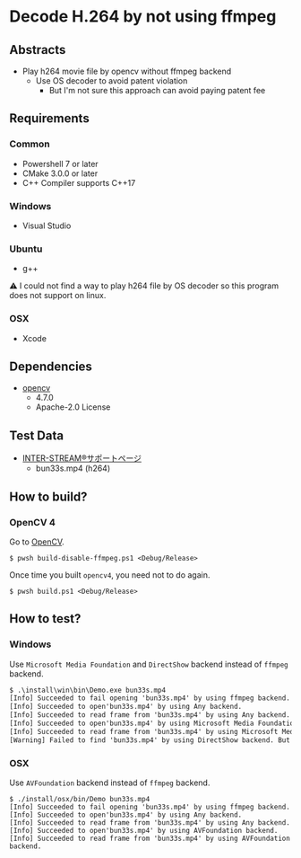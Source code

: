 # Decode H.264 by not using ffmpeg

## Abstracts

* Play h264 movie file by opencv without ffmpeg backend
  * Use OS decoder to avoid patent violation
    * But I'm not sure this approach can avoid paying patent fee

## Requirements

### Common

* Powershell 7 or later
* CMake 3.0.0 or later
* C++ Compiler supports C++17

### Windows

* Visual Studio

### Ubuntu

* g++

:warning: I could not find a way to play h264 file by OS decoder so this program does not support on linux.

### OSX

* Xcode

## Dependencies

* [opencv](https://github.com/opencv/opencv)
  * 4.7.0
  * Apache-2.0 License

## Test Data

* [INTER-STREAM®サポートページ](https://inter-stream.jp/interstream_support/ems/08_05.html)
  * bun33s.mp4 (h264)

## How to build?

### OpenCV 4

Go to [OpenCV](..).

````shell
$ pwsh build-disable-ffmpeg.ps1 <Debug/Release>
````

Once time you built `opencv4`, you need not to do again.

````shell
$ pwsh build.ps1 <Debug/Release>
````

## How to test?

### Windows

Use `Microsoft Media Foundation` and `DirectShow` backend instead of `ffmpeg` backend.

````bat
$ .\install\win\bin\Demo.exe bun33s.mp4
[Info] Succeeded to fail opening 'bun33s.mp4' by using ffmpeg backend.
[Info] Succeeded to open'bun33s.mp4' by using Any backend.
[Info] Succeeded to read frame from 'bun33s.mp4' by using Any backend.
[Info] Succeeded to open'bun33s.mp4' by using Microsoft Media Foundation backend.
[Info] Succeeded to read frame from 'bun33s.mp4' by using Microsoft Media Foundation backend.
[Warning] Failed to find 'bun33s.mp4' by using DirectShow backend. But System does not have proper codec to play video for DirectShow.
````

### OSX

Use `AVFoundation` backend instead of `ffmpeg` backend.

````shell
$ ./install/osx/bin/Demo bun33s.mp4 
[Info] Succeeded to fail opening 'bun33s.mp4' by using ffmpeg backend.
[Info] Succeeded to open'bun33s.mp4' by using Any backend.
[Info] Succeeded to read frame from 'bun33s.mp4' by using Any backend.
[Info] Succeeded to open'bun33s.mp4' by using AVFoundation backend.
[Info] Succeeded to read frame from 'bun33s.mp4' by using AVFoundation backend.
````